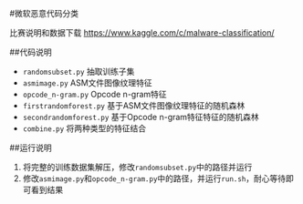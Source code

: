 #微软恶意代码分类

比赛说明和数据下载 
https://www.kaggle.com/c/malware-classification/

##代码说明
- `randomsubset.py` 抽取训练子集
- `asmimage.py` ASM文件图像纹理特征
- `opcode_n-gram.py` Opcode n-gram特征
- `firstrandomforest.py` 基于ASM文件图像纹理特征的随机森林
- `secondrandomforest.py` 基于Opcode n-gram特征特征的随机森林
- `combine.py` 将两种类型的特征结合

##运行说明

1. 将完整的训练数据集解压，修改`randomsubset.py`中的路径并运行
2. 修改`asmimage.py`和`opcode_n-gram.py`中的路径，并运行`run.sh`，耐心等待即可看到结果
